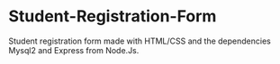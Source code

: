 # Student-Registration-Form
Student registration form made with HTML/CSS and the dependencies Mysql2 and Express from Node.Js.
